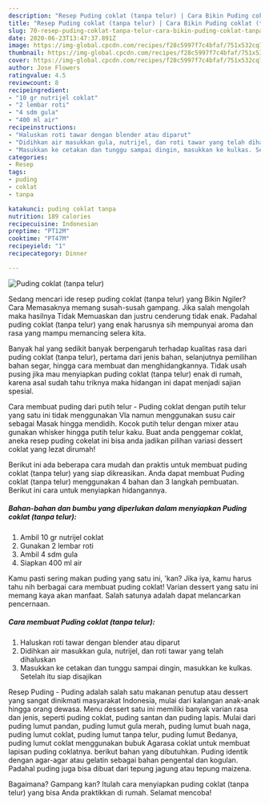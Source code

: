 ```yaml
---
description: "Resep Puding coklat (tanpa telur) | Cara Bikin Puding coklat (tanpa telur) Yang Bikin Ngiler"
title: "Resep Puding coklat (tanpa telur) | Cara Bikin Puding coklat (tanpa telur) Yang Bikin Ngiler"
slug: 70-resep-puding-coklat-tanpa-telur-cara-bikin-puding-coklat-tanpa-telur-yang-bikin-ngiler
date: 2020-06-23T13:47:37.891Z
image: https://img-global.cpcdn.com/recipes/f28c5997f7c4bfaf/751x532cq70/puding-coklat-tanpa-telur-foto-resep-utama.jpg
thumbnail: https://img-global.cpcdn.com/recipes/f28c5997f7c4bfaf/751x532cq70/puding-coklat-tanpa-telur-foto-resep-utama.jpg
cover: https://img-global.cpcdn.com/recipes/f28c5997f7c4bfaf/751x532cq70/puding-coklat-tanpa-telur-foto-resep-utama.jpg
author: Jose Flowers
ratingvalue: 4.5
reviewcount: 8
recipeingredient:
- "10 gr nutrijel coklat"
- "2 lembar roti"
- "4 sdm gula"
- "400 ml air"
recipeinstructions:
- "Haluskan roti tawar dengan blender atau diparut"
- "Didihkan air masukkan gula, nutrijel, dan roti tawar yang telah dihaluskan"
- "Masukkan ke cetakan dan tunggu sampai dingin, masukkan ke kulkas. Setelah itu siap disajikan"
categories:
- Resep
tags:
- puding
- coklat
- tanpa

katakunci: puding coklat tanpa 
nutrition: 189 calories
recipecuisine: Indonesian
preptime: "PT12M"
cooktime: "PT47M"
recipeyield: "1"
recipecategory: Dinner

---
```



![Puding coklat (tanpa telur)](https://img-global.cpcdn.com/recipes/f28c5997f7c4bfaf/751x532cq70/puding-coklat-tanpa-telur-foto-resep-utama.jpg)

Sedang mencari ide resep puding coklat (tanpa telur) yang Bikin Ngiler? Cara Memasaknya memang susah-susah gampang. Jika salah mengolah maka hasilnya Tidak Memuaskan dan justru cenderung tidak enak. Padahal puding coklat (tanpa telur) yang enak harusnya sih mempunyai aroma dan rasa yang mampu memancing selera kita.

Banyak hal yang sedikit banyak berpengaruh terhadap kualitas rasa dari puding coklat (tanpa telur), pertama dari jenis bahan, selanjutnya pemilihan bahan segar, hingga cara membuat dan menghidangkannya. Tidak usah pusing jika mau menyiapkan puding coklat (tanpa telur) enak di rumah, karena asal sudah tahu triknya maka hidangan ini dapat menjadi sajian spesial.

Cara membuat puding dari putih telur - Puding coklat dengan putih telur yang satu ini tidak menggunakan Vla namun menggunakan susu cair sebagai Masak hingga mendidih. Kocok putih telur dengan mixer atau gunakan whisker hingga putih telur kaku. Buat anda penggemar coklat, aneka resep puding cokelat ini bisa anda jadikan pilihan variasi dessert coklat yang lezat dirumah!


Berikut ini ada beberapa cara mudah dan praktis untuk membuat puding coklat (tanpa telur) yang siap dikreasikan. Anda dapat membuat Puding coklat (tanpa telur) menggunakan 4 bahan dan 3 langkah pembuatan. Berikut ini cara untuk menyiapkan hidangannya.

<!--inarticleads1-->

##### Bahan-bahan dan bumbu yang diperlukan dalam menyiapkan Puding coklat (tanpa telur):

1. Ambil 10 gr nutrijel coklat
1. Gunakan 2 lembar roti
1. Ambil 4 sdm gula
1. Siapkan 400 ml air


Kamu pasti sering makan puding yang satu ini, &#39;kan? Jika iya, kamu harus tahu nih berbagai cara membuat puding coklat! Varian dessert yang satu ini memang kaya akan manfaat. Salah satunya adalah dapat melancarkan pencernaan. 

<!--inarticleads2-->

##### Cara membuat Puding coklat (tanpa telur):

1. Haluskan roti tawar dengan blender atau diparut
1. Didihkan air masukkan gula, nutrijel, dan roti tawar yang telah dihaluskan
1. Masukkan ke cetakan dan tunggu sampai dingin, masukkan ke kulkas. Setelah itu siap disajikan


Resep Puding - Puding adalah salah satu makanan penutup atau dessert yang sangat dinikmati masyarakat Indonesia, mulai dari kalangan anak-anak hingga orang dewasa. Menu dessert satu ini memiliki banyak varian rasa dan jenis, seperti puding coklat, puding santan dan puding lapis. Mulai dari puding lumut pandan, puding lumut gula merah, puding lumut buah naga, puding lumut coklat, puding lumut tanpa telur, puding lumut Bedanya, puding lumut coklat menggunakan bubuk Agarasa coklat untuk membuat lapisan puding coklatnya. berikut bahan yang dibutuhkan. Puding identik dengan agar-agar atau gelatin sebagai bahan pengental dan kogulan. Padahal puding juga bisa dibuat dari tepung jagung atau tepung maizena. 

Bagaimana? Gampang kan? Itulah cara menyiapkan puding coklat (tanpa telur) yang bisa Anda praktikkan di rumah. Selamat mencoba!
